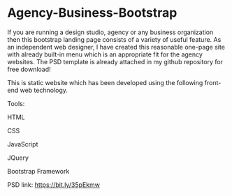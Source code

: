 # Agency-Business-Bootstrap
If you are running a design studio, agency or any business organization then this bootstrap landing page consists of a variety of useful feature. As an independent web designer, I have created this reasonable one-page site with already built-in menu which is an appropriate fit for the agency websites. 
The PSD template is already attached in my github repository for free download!

This is static website which has been developed using the following front-end web technology.

Tools:

HTML

CSS

JavaScript

JQuery

Bootstrap Framework

PSD link: https://bit.ly/35pEkmw

